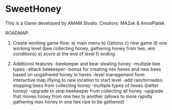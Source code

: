 # SweetHoney
This is a Game developed by AMAM Studio. Creators: MAZak &amp; AnnaPlatek


ROADMAP:

1. Create working game flow:
  a) main menu
  b) Options
  c) new game
  d) one working level (bee collecting honey, gathering honey from hex, win conditions)
  e) score at the end of level
  f) ending
  
  
2. Additionsl features
  -beekeeper and bear stealing honey
  -multiple bee types
  -attack beekeeper
  -bonus for creating nex hexes and new bees based on ungathered honey in hexes
  -level management form interactive map (flying to new location to start level
  -add rain/tornados stopping bees from collecting honey
  -multiple types of hexes (better honey)
  -upgrade to stop beekeeper from collecting all honey
  -upgrade that moves honey from one hex to another (allows to more rapidly gathering max honey in one hex ripe to be gathered)

